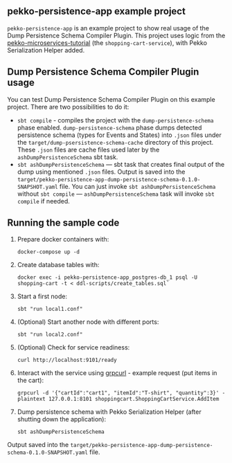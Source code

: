 ## pekko-persistence-app example project
`pekko-persistence-app` is an example project to show real usage of the Dump Persistence Schema Compiler Plugin.
This project uses logic from the [pekko-microservices-tutorial](https://github.com/apache/incubator-pekko-platform-guide/blob/main/docs-source/docs/modules/microservices-tutorial/pages/index.adoc)
(the `shopping-cart-service`), with Pekko Serialization Helper added.

## Dump Persistence Schema Compiler Plugin usage
You can test Dump Persistence Schema Compiler Plugin on this example project. There are two possibilities to do it:
- `sbt compile` - compiles the project with the `dump-persistence-schema` phase enabled. `dump-persistence-schema` phase dumps detected persistence schema (types for Events and States) into `.json` files under the `target/dump-psersistence-schema-cache` directory of this project. These `.json` files are cache files used later by the `ashDumpPersistenceSchema` sbt task.
- `sbt ashDumpPersistenceSchema` &mdash; sbt task that creates final output of the dump using mentioned `.json` files. Output is saved into the `target/pekko-persistence-app-dump-persistence-schema-0.1.0-SNAPSHOT.yaml` file.
You can just invoke `sbt ashDumpPersistenceSchema` without `sbt compile` &mdash; `ashDumpPersistenceSchema` task will invoke `sbt compile` if needed.

## Running the sample code

1. Prepare docker containers with:

    ```
    docker-compose up -d
    ````

2. Create database tables with:

    ```
    docker exec -i pekko-persistence-app_postgres-db_1 psql -U shopping-cart -t < ddl-scripts/create_tables.sql`
    ```

3. Start a first node:

    ```
    sbt "run local1.conf"
    ```

4. (Optional) Start another node with different ports:

    ```
    sbt "run local2.conf"
    ```

5. (Optional) Check for service readiness:

    ```
    curl http://localhost:9101/ready
    ```

6. Interact with the service using [grpcurl](https://github.com/fullstorydev/grpcurl) - example request (put items in the cart):

    ```
    grpcurl -d '{"cartId":"cart1", "itemId":"T-shirt", "quantity":3}' -plaintext 127.0.0.1:8101 shoppingcart.ShoppingCartService.AddItem
    ```

7. Dump persistence schema with Pekko Serialization Helper (after shutting down the application):

    ```
    sbt ashDumpPersistenceSchema
    ```
Output saved into the `target/pekko-persistence-app-dump-persistence-schema-0.1.0-SNAPSHOT.yaml` file.
